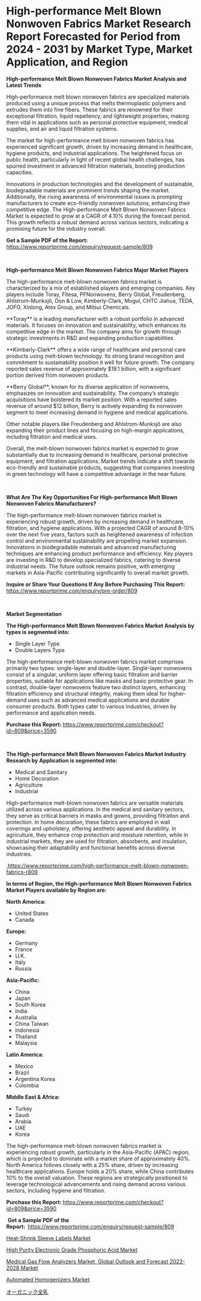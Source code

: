 <p><h1>High-performance Melt Blown Nonwoven Fabrics Market Research Report Forecasted for Period from 2024 -  2031 by Market Type, Market Application, and Region</h1></p><p><strong>High-performance Melt Blown Nonwoven Fabrics Market Analysis and Latest Trends</strong></p>
<p><p>High-performance melt blown nonwoven fabrics are specialized materials produced using a unique process that melts thermoplastic polymers and extrudes them into fine fibers. These fabrics are renowned for their exceptional filtration, liquid repellency, and lightweight properties, making them vital in applications such as personal protective equipment, medical supplies, and air and liquid filtration systems.</p><p>The market for high-performance melt blown nonwoven fabrics has experienced significant growth, driven by increasing demand in healthcare, hygiene products, and industrial applications. The heightened focus on public health, particularly in light of recent global health challenges, has spurred investment in advanced filtration materials, boosting production capacities. </p><p>Innovations in production technologies and the development of sustainable, biodegradable materials are prominent trends shaping the market. Additionally, the rising awareness of environmental issues is prompting manufacturers to create eco-friendly nonwoven solutions, enhancing their competitive edge. The High-performance Melt Blown Nonwoven Fabrics Market is expected to grow at a CAGR of 4.10% during the forecast period. This growth reflects a robust demand across various sectors, indicating a promising future for the industry overall.</p></p>
<p><strong>Get a Sample PDF of the Report:&nbsp;</strong> <a href="https://www.reportprime.com/enquiry/request-sample/809">https://www.reportprime.com/enquiry/request-sample/809</a></p>
<p>&nbsp;</p>
<p><strong>High-performance Melt Blown Nonwoven Fabrics Major Market Players</strong></p>
<p><p>The high-performance melt-blown nonwoven fabrics market is characterized by a mix of established players and emerging companies. Key players include Toray, Fitesa, PFNonwovens, Berry Global, Freudenberg, Ahlstrom-Munksjö, Don & Low, Kimberly-Clark, Mogul, CHTC Jiahua, TEDA, JOFO, Xinlong, Atex Group, and Mitsui Chemicals.</p><p>**Toray** is a leading manufacturer with a robust portfolio in advanced materials. It focuses on innovation and sustainability, which enhances its competitive edge in the market. The company aims for growth through strategic investments in R&D and expanding production capabilities.</p><p>**Kimberly-Clark** offers a wide range of healthcare and personal care products using melt-blown technology. Its strong brand recognition and commitment to sustainability position it well for future growth. The company reported sales revenue of approximately $19.1 billion, with a significant portion derived from nonwoven products.</p><p>**Berry Global**, known for its diverse application of nonwovens, emphasizes on innovation and sustainability. The company’s strategic acquisitions have bolstered its market position. With a reported sales revenue of around $12 billion, Berry is actively expanding its nonwoven segment to meet increasing demand in hygiene and medical applications.</p><p>Other notable players like Freudenberg and Ahlstrom-Munksjö are also expanding their product lines and focusing on high-margin applications, including filtration and medical uses.</p><p>Overall, the melt-blown nonwoven fabrics market is expected to grow substantially due to increasing demand in healthcare, personal protective equipment, and filtration applications. Market trends indicate a shift towards eco-friendly and sustainable products, suggesting that companies investing in green technology will have a competitive advantage in the near future.</p></p>
<p>&nbsp;</p>
<p><strong>What Are The Key Opportunities For High-performance Melt Blown Nonwoven Fabrics Manufacturers?</strong></p>
<p><p>The high-performance melt-blown nonwoven fabrics market is experiencing robust growth, driven by increasing demand in healthcare, filtration, and hygiene applications. With a projected CAGR of around 8-10% over the next five years, factors such as heightened awareness of infection control and environmental sustainability are propelling market expansion. Innovations in biodegradable materials and advanced manufacturing techniques are enhancing product performance and efficiency. Key players are investing in R&D to develop specialized fabrics, catering to diverse industrial needs. The future outlook remains positive, with emerging markets in Asia-Pacific contributing significantly to overall market growth.</p></p>
<p><strong>Inquire or Share Your Questions If Any Before Purchasing This Report:</strong> <a href="https://www.reportprime.com/enquiry/pre-order/809">https://www.reportprime.com/enquiry/pre-order/809</a></p>
<p>&nbsp;</p>
<p><strong>Market Segmentation</strong></p>
<p><strong>The High-performance Melt Blown Nonwoven Fabrics Market Analysis by types is segmented into:</strong></p>
<p><ul><li>Single Layer Type</li><li>Double Layers Type</li></ul></p>
<p><p>The high-performance melt-blown nonwoven fabrics market comprises primarily two types: single-layer and double-layer. Single-layer nonwovens consist of a singular, uniform layer offering basic filtration and barrier properties, suitable for applications like masks and basic protective gear. In contrast, double-layer nonwovens feature two distinct layers, enhancing filtration efficiency and structural integrity, making them ideal for higher-demand uses such as advanced medical applications and durable consumer products. Both types cater to various industries, driven by performance and application needs.</p></p>
<p><strong>Purchase this Report:&nbsp;</strong><a href="https://www.reportprime.com/checkout?id=809&price=3590">https://www.reportprime.com/checkout?id=809&price=3590</a></p>
<p>&nbsp;</p>
<p><strong>The High-performance Melt Blown Nonwoven Fabrics Market Industry Research by Application is segmented into:</strong></p>
<p><ul><li>Medical and Sanitary</li><li>Home Decoration</li><li>Agriculture</li><li>Industrial</li></ul></p>
<p><p>High-performance melt-blown nonwoven fabrics are versatile materials utilized across various applications. In the medical and sanitary sectors, they serve as critical barriers in masks and gowns, providing filtration and protection. In home decoration, these fabrics are employed in wall coverings and upholstery, offering aesthetic appeal and durability. In agriculture, they enhance crop protection and moisture retention, while in industrial markets, they are used for filtration, absorbents, and insulation, showcasing their adaptability and functional benefits across diverse industries.</p></p>
<p><a href="https://www.reportprime.com/high-performance-melt-blown-nonwoven-fabrics-r809">&nbsp;https://www.reportprime.com/high-performance-melt-blown-nonwoven-fabrics-r809</a></p>
<p><strong>In terms of Region, the High-performance Melt Blown Nonwoven Fabrics Market Players available by Region are:</strong></p>
<p>
    <p> <strong> North America: </strong>
        <ul>
            <li>United States</li>
            <li>Canada</li>
        </ul>
        </p> 
    <p> <strong> Europe: </strong>
        <ul>
            <li>Germany</li>
            <li>France</li>
            <li>U.K.</li>
            <li>Italy</li>
            <li>Russia</li>
        </ul>
        </p> 
    <p> <strong> Asia-Pacific: </strong>
        <ul>
            <li>China</li>
            <li>Japan</li>
            <li>South Korea</li>
            <li>India</li>
            <li>Australia</li>
            <li>China Taiwan</li>
            <li>Indonesia</li>
            <li>Thailand</li>
            <li>Malaysia</li>
        </ul>
        </p> 
    <p> <strong> Latin America: </strong>
        <ul>
            <li>Mexico</li>
            <li>Brazil</li>
            <li>Argentina Korea</li>
            <li>Colombia</li>
        </ul>
        </p> 
    <p> <strong> Middle East & Africa: </strong>
        <ul>
            <li>Turkey</li>
            <li>Saudi</li>
            <li>Arabia</li>
            <li>UAE</li>
            <li>Korea</li>
        </ul>
    </p>
    </p>
<p><p>The high-performance melt-blown nonwoven fabrics market is experiencing robust growth, particularly in the Asia-Pacific (APAC) region, which is projected to dominate with a market share of approximately 40%. North America follows closely with a 25% share, driven by increasing healthcare applications. Europe holds a 20% share, while China contributes 10% to the overall valuation. These regions are strategically positioned to leverage technological advancements and rising demand across various sectors, including hygiene and filtration.</p></p>
<p><strong>Purchase this Report: </strong><a href="https://www.reportprime.com/checkout?id=809&price=3590">https://www.reportprime.com/checkout?id=809&price=3590</a></p>
<p>&nbsp;<strong>Get a Sample PDF of the Report:&nbsp;&nbsp;</strong><a href="https://www.reportprime.com/enquiry/request-sample/809">https://www.reportprime.com/enquiry/request-sample/809</a></p>
<p><strong></strong></p>
<p><p><a href="https://github.com/pizolina/Market-Research-Report-List-6/blob/main/heat-shrink-sleeve-labels-market.md">Heat-Shrink Sleeve Labels Market</a></p><p><a href="https://github.com/tamvrosiya/Market-Research-Report-List-5/blob/main/high-purity-electronic-grade-phosphoric-acid-market.md">High Purity Electronic Grade Phosphoric Acid Market</a></p><p><a href="https://www.linkedin.com/pulse/emerging-trends-medical-gas-flow-analyzers-market-global-u1qvf?trackingId=1aa1VrnsQiCr0qtDtwPrAw%3D%3D">Medical Gas Flow Analyzers Market, Global Outlook and Forecast 2022-2028 Market</a></p><p><a href="https://issuu.com/reportprime-2/docs/automated-homogenizers-market-size-_b4d8d98d4343da">Automated Homogenizers Market</a></p><p><a href="https://medium.com/@samleite85/%E3%82%B0%E3%83%AD%E3%83%BC%E3%83%90%E3%83%AB%E3%82%AA%E3%83%BC%E3%82%AC%E3%83%8B%E3%83%83%E3%82%AF%E5%85%A8%E4%B9%B3%E5%B8%82%E5%A0%B4%E3%81%AE%E5%8C%85%E6%8B%AC%E7%9A%84%E5%88%86%E6%9E%90-%E6%88%90%E9%95%B7%E3%83%88%E3%83%AC%E3%83%B3%E3%83%89-%E5%B8%82%E5%A0%B4%E4%BA%88%E6%B8%AC-2024%E5%B9%B4-2031%E5%B9%B4-64f679e818f2">オーガニック全乳</a></p></p>